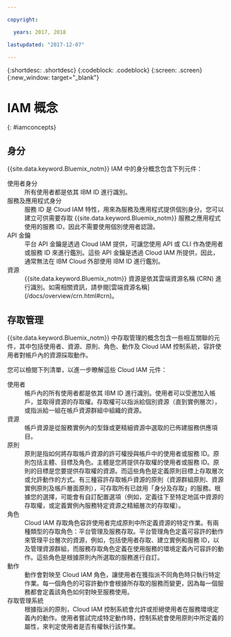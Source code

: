 ```yaml
---

copyright:

  years: 2017, 2018

lastupdated: "2017-12-07"

---
```


{:shortdesc: .shortdesc}
{:codeblock: .codeblock}
{:screen: .screen}
{:new_window: target="_blank"}

# IAM 概念
{: #iamconcepts}

## 身分

{{site.data.keyword.Bluemix_notm}} IAM 中的身分概念包含下列元件：

<dl>
<dt>使用者身分</dt>
<dd>所有使用者都是依其 IBM ID 進行識別。</dd>
<dt>服務及應用程式身分</dt>
<dd>服務 ID 是 Cloud IAM 特性，用來為服務及應用程式提供個別身分。您可以建立可供需要存取 {{site.data.keyword.Bluemix_notm}} 服務之應用程式使用的服務 ID，因此不需要使用個別使用者認證。</dd>
<dt>API 金鑰</dt>
<dd>平台 API 金鑰是透過 Cloud IAM 提供，可讓您使用 API 或 CLI 作為使用者或服務 ID 來進行鑑別。這些 API 金鑰是透過 Cloud IAM 所提供，因此，通常無法在 IBM Cloud 外部使用 IBM ID 進行鑑別。</dd>
<dt>資源</dt>
<dd>{{site.data.keyword.Bluemix_notm}} 資源是依其雲端資源名稱 (CRN) 進行識別。如需相關資訊，請參閱[雲端資源名稱](/docs/overview/crn.html#crn)。</dd>
</dl>

## 存取管理

{{site.data.keyword.Bluemix_notm}} 中存取管理的概念包含一些相互關聯的元件，其中包括使用者、資源、原則、角色、動作及 Cloud IAM 控制系統，容許使用者對帳戶內的資源採取動作。

您可以檢閱下列清單，以進一步瞭解這些 Cloud IAM 元件：

<dl>
<dt>使用者</dt>
<dd>帳戶內的所有使用者都是依其 IBM ID 進行識別。使用者可以受邀加入帳戶，並取得資源的存取權。存取權可以指派給個別資源（直到實例層次），或指派給一組在帳戶資源群組中組織的資源。</dd>
<dt>資源</dt>
<dd>帳戶資源是從服務實例內的型錄或更精細資源中選取的已佈建服務供應項目。</dd>
<dt>原則</dt>
<dd>原則是指如何將存取帳戶資源的許可權授與帳戶中的使用者或服務 ID。原則包括主體、目標及角色。主體是您將提供存取權的使用者或服務 ID。原則的目標是您要提供存取權的資源。而這些角色是定義原則目標上存取層次或允許動作的方式。有三種容許存取帳戶資源的原則（資源群組原則、資源實例原則及帳戶層面原則），可存取所有已啟用「身分及存取」的服務。根據您的選擇，可能會有自訂配置選項（例如，定義往下至特定地區中資源的存取權，或定義實例內服務特定資源之精細層次的存取權）。</dd>
<dt>角色</dt>
<dd>Cloud IAM 存取角色容許使用者完成原則中所定義資源的特定作業。有兩種類型的存取角色：平台管理及服務存取。平台管理角色定義可容許的動作來管理平台層次的資源，例如，包括使用者存取、建立實例和服務 ID，以及管理資源群組，而服務存取角色定義在使用服務的環境定義內可容許的動作。這些角色是根據原則內所選取的服務進行自訂。</dd>
<dt>動作</dt>
<dd>動作會對映至 Cloud IAM 角色，讓使用者在獲指派不同角色時只執行特定作業。每一個角色的可容許動作會根據所存取的服務而變更，因為每一個服務都會定義該角色如何對映至服務使用。</dd>
<dt>存取管理系統</dt>
<dd>根據指派的原則，Cloud IAM 控制系統會允許或拒絕使用者在服務環境定義內的動作。使用者嘗試完成特定動作時，控制系統會使用原則中所定義的屬性，來判定使用者是否有權執行該作業。</dd>
</dl>

